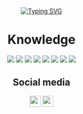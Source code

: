 <div align="center"><a href="https://git.io/typing-svg"><img src="https://readme-typing-svg.demolab.com?font=Helvetica&size=50&duration=2000&pause=500&color=F79715&center=true&vCenter=true&width=600&height=70&lines=Luiz+Gustavo's+Profile" alt="Typing SVG" /></a></div>

<h1 align="center" color="F79715">Knowledge</h1>
<p align="center">
    <img src="https://img.shields.io/badge/React.js-61DAFB?style=flat&logo=react&logoColor=white">
    <img src="https://img.shields.io/badge/Node.js-FF9900?style=flat&logo=nodedotjs&logoColor=white">
    <img src="https://img.shields.io/badge/Javascript-F7DF1E?style=flat&logo=javascript&logoColor=white">
    <img src="https://img.shields.io/badge/Python-3776AB?style=flat&logo=python&logoColor=white">
    <img src="https://img.shields.io/badge/C-A8B9CC?style=flat&logo=c&logoColor=white">
    <img src="https://img.shields.io/badge/Firebase-DD2C00?style=flat&logo=firebase&logoColor=white">
    <img src="https://img.shields.io/badge/HTML5-E34F26?style=flat&logo=html5&logoColor=white">
    <img src="https://img.shields.io/badge/CSS3-1572B6?style=flat&logo=css3&logoColor=white">
</p>

<h2 align='center'>Social media</h2>
<p align='center'>
    <a href="https://www.linkedin.com/in/luiz-andrade7/"><img src='https://cdn-icons-png.flaticon.com/128/3536/3536505.png' width="25" height="25"></a>
    <a href="https://www.instagram.com/luiz_guusta/?next=%2F"><img src='https://cdn-icons-png.flaticon.com/128/2111/2111463.png' width="25" height="25"></a>
</p>
